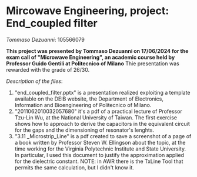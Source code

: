 # Mircowave Engineering, project: End_coupled filter
*Tommaso Dezuanni*: 105566079

**This project was presented by Tommaso Dezuanni on 17/06/2024 for the exam call of "Microwave Engineering", an academic course held by Professor Guido Gentili at Politecnico of Milano**
Thie presentation was rewarded with the grade of 26/30.

*Description of the files*:
1. "end_coupled_filter.pptx" is a presentation realized exploiting a template available on the DEIB website, the Department of Electronics, Information and Bioengineering of Politecnico of Milano.
2. "2011062010032057680" it's a pdf of a practical lecture of Professor Tzu-Lin Wu, at the National University of Taiwan. The first exercise shows how to approach to derive the capacitors in the equivalent circuit for the gaps and the dimensioning of resonator's lenghts.
3. "3.11 _Microstrip_Line" is a pdf created to save a screenshot of a page of a book written by Professor Steven W. Ellingson about the topic, at the time working for the Virginia Polytechnic Institute and State University. In particular, I used this document to justify the approximation applied for the dielectric constant. NOTE: in AWR there is the TxLine Tool that permits the same calculation, but I didn't know it.
